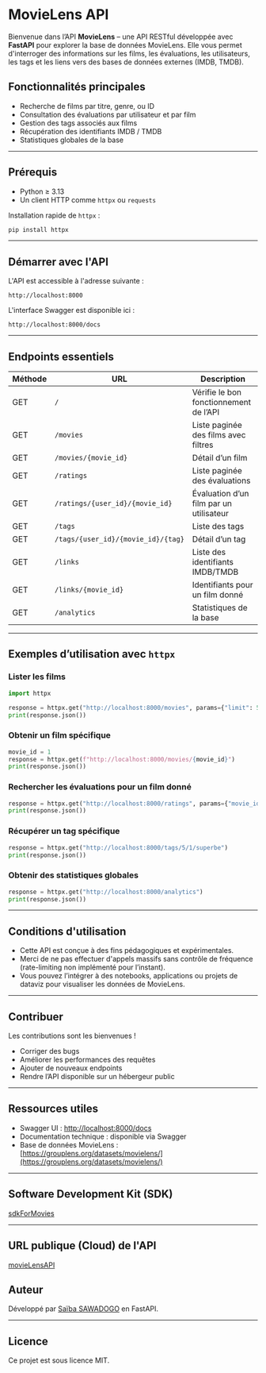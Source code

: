 # MovieLens API

Bienvenue dans l’API **MovieLens** – une API RESTful développée avec **FastAPI** pour explorer la base de données MovieLens. Elle vous permet d'interroger des informations sur les films, les évaluations, les utilisateurs, les tags et les liens vers des bases de données externes (IMDB, TMDB).

## Fonctionnalités principales

- Recherche de films par titre, genre, ou ID
- Consultation des évaluations par utilisateur et par film
- Gestion des tags associés aux films
- Récupération des identifiants IMDB / TMDB
- Statistiques globales de la base

---

## Prérequis

- Python ≥ 3.13
- Un client HTTP comme `httpx` ou `requests`

Installation rapide de `httpx` :

```bash
pip install httpx
```

---

## Démarrer avec l'API

L'API est accessible à l'adresse suivante :

```
http://localhost:8000
```

L'interface Swagger est disponible ici :

```
http://localhost:8000/docs
```

---

## Endpoints essentiels

| Méthode | URL                                 | Description |
|--------|--------------------------------------|-------------|
| GET    | `/`                                  | Vérifie le bon fonctionnement de l’API |
| GET    | `/movies`                            | Liste paginée des films avec filtres |
| GET    | `/movies/{movie_id}`                 | Détail d’un film |
| GET    | `/ratings`                           | Liste paginée des évaluations |
| GET    | `/ratings/{user_id}/{movie_id}`      | Évaluation d’un film par un utilisateur |
| GET    | `/tags`                              | Liste des tags |
| GET    | `/tags/{user_id}/{movie_id}/{tag}`   | Détail d’un tag |
| GET    | `/links`                             | Liste des identifiants IMDB/TMDB |
| GET    | `/links/{movie_id}`                  | Identifiants pour un film donné |
| GET    | `/analytics`                         | Statistiques de la base |

---

## Exemples d’utilisation avec `httpx`

### Lister les films

```python
import httpx

response = httpx.get("http://localhost:8000/movies", params={"limit": 5})
print(response.json())
```

### Obtenir un film spécifique

```python
movie_id = 1
response = httpx.get(f"http://localhost:8000/movies/{movie_id}")
print(response.json())
```

### Rechercher les évaluations pour un film donné

```python
response = httpx.get("http://localhost:8000/ratings", params={"movie_id": 1})
print(response.json())
```

### Récupérer un tag spécifique

```python
response = httpx.get("http://localhost:8000/tags/5/1/superbe")
print(response.json())
```

### Obtenir des statistiques globales

```python
response = httpx.get("http://localhost:8000/analytics")
print(response.json())
```

---

## Conditions d'utilisation

- Cette API est conçue à des fins pédagogiques et expérimentales.
- Merci de ne pas effectuer d'appels massifs sans contrôle de fréquence (rate-limiting non implémenté pour l’instant).
- Vous pouvez l’intégrer à des notebooks, applications ou projets de dataviz pour visualiser les données de MovieLens.

---

## Contribuer

Les contributions sont les bienvenues !

- Corriger des bugs
- Améliorer les performances des requêtes
- Ajouter de nouveaux endpoints
- Rendre l’API disponible sur un hébergeur public

---

## Ressources utiles

- Swagger UI : [http://localhost:8000/docs](http://localhost:8000/docs)
- Documentation technique : disponible via Swagger
- Base de données MovieLens : [https://grouplens.org/datasets/movielens/](https://grouplens.org/datasets/movielens/)

---

## Software Development Kit (SDK)

[sdkForMovies](https://pypi.org/project/sdkForMovies/)

---

## URL publique (Cloud) de l'API

[movieLensAPI](https://movie-backend-1rhh.onrender.com)

## Auteur

Développé par [Saïba SAWADOGO](https://www.linkedin.com/in/saiba-sawadogo/) en FastAPI.

---

## Licence

Ce projet est sous licence MIT.